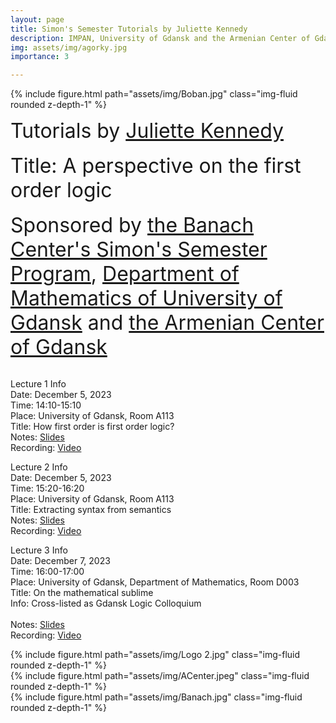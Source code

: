 ```yaml
---
layout: page
title: Simon's Semester Tutorials by Juliette Kennedy
description: IMPAN, University of Gdansk and the Armenian Center of Gdansk
img: assets/img/agorky.jpg
importance: 3

---
```

{% include figure.html path="assets/img/Boban.jpg"  class="img-fluid rounded z-depth-1" %}

<font size="+3"> Tutorials by <a href="https://www.mv.helsinki.fi/home/jkennedy/">Juliette Kennedy</a></font> <br><br>
<font size="+3"> Title: A perspective on the first order logic</font> <br><br>
<font size="+3"> Sponsored by <a href="https://www.impan.pl/en/activities/banach-center">the Banach Center's Simon's Semester Program</a>, <a href="https://en.mfi.ug.edu.pl/">Department of Mathematics of University of Gdansk</a> and <a href="https://www.facebook.com/people/Zwi%C4%85zek-Ormia%C5%84ski-w-Gda%C5%84sku/100064669963190/?refid=13">the Armenian Center of Gdansk</a></font> <br><br>


Lecture 1 Info<br>
Date: December 5, 2023<br>
Time: 14:10-15:10 <br>
Place:  University of Gdansk, Room A113 <br>
Title: How first order is first order logic? <br>
Notes:  <a href="https://grigorsarg.github.io/assets/pdf/jultalk1.pdf">Slides</a> <br>
Recording: <a href="https://www.youtube.com/watch?v=7_KrSs34jjc&list=PLto-hJZvxwyZcarpl7mSOlJoVk2KIoNuK&index=14">Video</a><br>

Lecture 2 Info<br>
Date: December 5, 2023<br>
Time: 15:20-16:20 <br>
Place:  University of Gdansk, Room A113 <br>
Title: Extracting syntax from semantics <br>
Notes:  <a href="https://grigorsarg.github.io/assets/pdf/jultalk2.pdf">Slides</a> <br>
Recording: <a href="https://www.youtube.com/watch?v=38s4KWRsj-I&list=PLto-hJZvxwyZcarpl7mSOlJoVk2KIoNuK&index=13">Video</a><br>

Lecture 3 Info<br>
Date: December 7, 2023 <br>
Time: 16:00-17:00 <br>
Place: University of Gdansk, Department of Mathematics, Room D003<br>
Title: On the mathematical sublime <br>
Info: Cross-listed as Gdansk Logic Colloquium <br><br>
Notes:  <a href="https://grigorsarg.github.io/assets/pdf/jultalk3.pdf">Slides</a> <br>
Recording: <a href="https://www.youtube.com/watch?v=_yuyjfpTfnY&list=PLto-hJZvxwyZcarpl7mSOlJoVk2KIoNuK&index=15">Video</a><br>


<div class="row">
     <div class="col-sm mt-2 mt-md-0">
        {% include figure.html path="assets/img/Logo 2.jpg" class="img-fluid rounded z-depth-1" %}
    </div>
     <div class="col-sm mt-3 mt-md-0">
        {% include figure.html path="assets/img/ACenter.jpeg" class="img-fluid rounded z-depth-1" %}
    </div>
    <div class="col-sm mt-2 mt-md-0">
        {% include figure.html path="assets/img/Banach.jpg" class="img-fluid rounded z-depth-1" %}
    </div>
</div>

